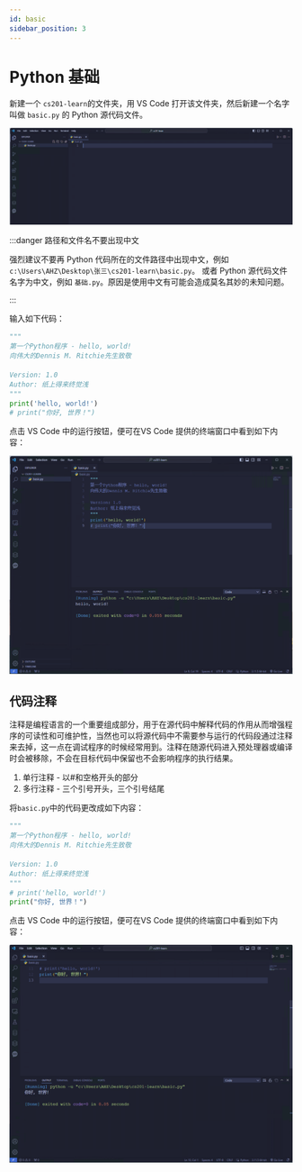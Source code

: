 ```yaml
---
id: basic
sidebar_position: 3
---
```


# Python 基础

新建一个 `cs201-learn`的文件夹，用 VS Code 打开该文件夹，然后新建一个名字叫做 `basic.py` 的 Python 源代码文件。

![](./img/basic01.png)

:::danger 路径和文件名不要出现中文

强烈建议不要再 Python 代码所在的文件路径中出现中文，例如 `c:\Users\AHZ\Desktop\张三\cs201-learn\basic.py`。
或者 Python 源代码文件名字为中文，例如 `基础.py`。原因是使用中文有可能会造成莫名其妙的未知问题。

:::

输入如下代码：

```python
"""
第一个Python程序 - hello, world!
向伟大的Dennis M. Ritchie先生致敬

Version: 1.0
Author: 纸上得来终觉浅
"""
print('hello, world!')
# print("你好, 世界！")
```

点击 VS Code 中的运行按钮，便可在VS Code 提供的终端窗口中看到如下内容：

![](./img/basic02.png)

## 代码注释

注释是编程语言的一个重要组成部分，用于在源代码中解释代码的作用从而增强程序的可读性和可维护性，当然也可以将源代码中不需要参与运行的代码段通过注释来去掉，这一点在调试程序的时候经常用到。注释在随源代码进入预处理器或编译时会被移除，不会在目标代码中保留也不会影响程序的执行结果。

1. 单行注释 - 以#和空格开头的部分
2. 多行注释 - 三个引号开头，三个引号结尾

将`basic.py`中的代码更改成如下内容：

```python
"""
第一个Python程序 - hello, world!
向伟大的Dennis M. Ritchie先生致敬

Version: 1.0
Author: 纸上得来终觉浅
"""
# print('hello, world!')
print("你好, 世界！")
```

点击 VS Code 中的运行按钮，便可在VS Code 提供的终端窗口中看到如下内容：

![](./img/basic03.png)